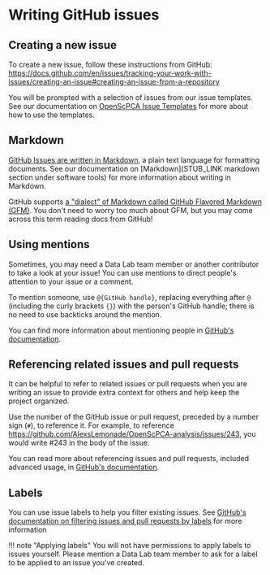 # Writing GitHub issues

## Creating a new issue

To create a new issue, follow these instructions from GitHub: <https://docs.github.com/en/issues/tracking-your-work-with-issues/creating-an-issue#creating-an-issue-from-a-repository>

You will be prompted with a selection of issues from our issue templates.
See our documentation on [OpenScPCA Issue Templates](issue-templates.md) for more about how to use the templates.

## Markdown

[GitHub Issues are written in Markdown](https://docs.github.com/en/get-started/writing-on-github/getting-started-with-writing-and-formatting-on-github/about-writing-and-formatting-on-github), a plain text language for formatting documents.
See our documentation on [Markdown](STUB_LINK markdown section under software tools) for more information about writing in Markdown.

GitHub supports [a "dialect" of Markdown called GitHub Flavored Markdown (GFM)](https://github.github.com/gfm/).
You don't need to worry too much about GFM, but you may come across this term reading docs from GitHub!

## Using mentions

Sometimes, you may need a Data Lab team member or another contributor to take a look at your issue!
You can use mentions to direct people's attention to your issue or a comment.

To mention someone, use `@{GitHub handle}`, replacing everything after `@` (including the curly brackets `{}`) with the person's GitHub handle; there is no need to use backticks around the mention.

You can find more information about mentioning people in [GitHub's documentation](https://docs.github.com/en/get-started/writing-on-github/getting-started-with-writing-and-formatting-on-github/basic-writing-and-formatting-syntax#mentioning-people-and-teams).

## Referencing related issues and pull requests

It can be helpful to refer to related issues or pull requests when you are writing an issue to provide extra context for others and help keep the project organized.

Use the number of the GitHub issue or pull request, preceded by a number sign (`#`), to reference it.
For example, to reference <https://github.com/AlexsLemonade/OpenScPCA-analysis/issues/243>, you would write #243 in the body of the issue.

You can read more about referencing issues and pull requests, included advanced usage, in [GitHub's documentation](https://docs.github.com/en/get-started/writing-on-github/working-with-advanced-formatting/autolinked-references-and-urls#issues-and-pull-requests).

## Labels

You can use issue labels to help you filter existing issues.
See [GitHub's documentation on filtering issues and pull requests by labels](https://docs.github.com/en/issues/tracking-your-work-with-issues/filtering-and-searching-issues-and-pull-requests#filtering-issues-and-pull-requests-by-labels) for more information

!!! note "Applying labels"
    You will not have permissions to apply labels to issues yourself.
    Please mention a Data Lab team member to ask for a label to be applied to an issue you've created.

